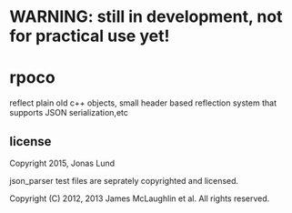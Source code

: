 # WARNING: still in development, not for practical use yet!

# rpoco

reflect plain old c++ objects, small header based reflection system that supports JSON serialization,etc

## license
Copyright 2015, Jonas Lund

json_parser test files are seprately copyrighted and licensed.

Copyright (C) 2012, 2013 James McLaughlin et al.  All rights reserved. 

